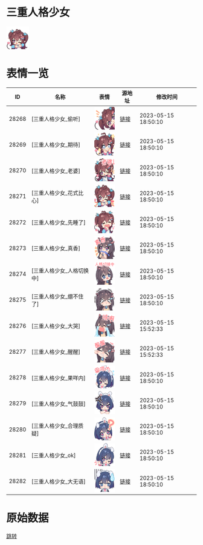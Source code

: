 # 三重人格少女

<img src="./cover.png" height="60" alt="cover" />

# 表情一览

|ID|名称|表情|源地址|修改时间|
|----|----|----|----|----|
|28268|[三重人格少女_偷听]|<img src="./pic/028268_%5B三重人格少女_偷听%5D.png" height="60" alt="偷听"/>|[链接](https://i0.hdslb.com/bfs/garb/834afa42c5fc6ffdd3547a4e715f1748d34ac7f3.png)|2023-05-15 18:50:10|
|28269|[三重人格少女_期待]|<img src="./pic/028269_%5B三重人格少女_期待%5D.png" height="60" alt="期待"/>|[链接](https://i0.hdslb.com/bfs/garb/7886979b1063ee522a6cf451d5f87b990596b848.png)|2023-05-15 18:50:10|
|28270|[三重人格少女_老婆]|<img src="./pic/028270_%5B三重人格少女_老婆%5D.png" height="60" alt="老婆"/>|[链接](https://i0.hdslb.com/bfs/garb/93873a716be4c371241b46d958f4ba7ab0987914.png)|2023-05-15 18:50:10|
|28271|[三重人格少女_花式比心]|<img src="./pic/028271_%5B三重人格少女_花式比心%5D.png" height="60" alt="花式比心"/>|[链接](https://i0.hdslb.com/bfs/garb/6b363de86a689cadf0ab5e72b627481b475c0a60.png)|2023-05-15 18:50:10|
|28272|[三重人格少女_先睡了]|<img src="./pic/028272_%5B三重人格少女_先睡了%5D.png" height="60" alt="先睡了"/>|[链接](https://i0.hdslb.com/bfs/garb/3d2fecba8441672b0a8c15ac9fe0e9d03fe4bd0e.png)|2023-05-15 18:50:10|
|28273|[三重人格少女_真香]|<img src="./pic/028273_%5B三重人格少女_真香%5D.png" height="60" alt="真香"/>|[链接](https://i0.hdslb.com/bfs/garb/bde163afc9273f39d032f208856bf8deccc09d66.png)|2023-05-15 18:50:10|
|28274|[三重人格少女_人格切换中]|<img src="./pic/028274_%5B三重人格少女_人格切换中%5D.png" height="60" alt="人格切换中"/>|[链接](https://i0.hdslb.com/bfs/garb/886d9ae31faf8c40826f6e63b3a77edb9debd2dd.png)|2023-05-15 18:50:10|
|28275|[三重人格少女_绷不住了]|<img src="./pic/028275_%5B三重人格少女_绷不住了%5D.png" height="60" alt="绷不住了"/>|[链接](https://i0.hdslb.com/bfs/garb/4401db5d3783eecac9e7501444de0573a446c18e.png)|2023-05-15 18:50:10|
|28276|[三重人格少女_大哭]|<img src="./pic/028276_%5B三重人格少女_大哭%5D.png" height="60" alt="大哭"/>|[链接](https://i0.hdslb.com/bfs/garb/a84b7325e64b410348efbd5f3e651433617dc5f4.png)|2023-05-15 15:52:33|
|28277|[三重人格少女_醒醒]|<img src="./pic/028277_%5B三重人格少女_醒醒%5D.png" height="60" alt="醒醒"/>|[链接](https://i0.hdslb.com/bfs/garb/a095bf1671ec41802b2db7cd5d2dac02fa848471.png)|2023-05-15 15:52:33|
|28278|[三重人格少女_果咩内]|<img src="./pic/028278_%5B三重人格少女_果咩内%5D.png" height="60" alt="果咩内"/>|[链接](https://i0.hdslb.com/bfs/garb/cb4de22e79eafbac4cd13d3b0acf64dc7bf741f3.png)|2023-05-15 18:50:10|
|28279|[三重人格少女_气鼓鼓]|<img src="./pic/028279_%5B三重人格少女_气鼓鼓%5D.png" height="60" alt="气鼓鼓"/>|[链接](https://i0.hdslb.com/bfs/garb/c03ce03ffa241971fc44497e7c04c2d4be476b30.png)|2023-05-15 18:50:10|
|28280|[三重人格少女_合理质疑]|<img src="./pic/028280_%5B三重人格少女_合理质疑%5D.png" height="60" alt="合理质疑"/>|[链接](https://i0.hdslb.com/bfs/garb/2c08e039958f991eb787d0a4e5c531d4c2d66bcc.png)|2023-05-15 18:50:10|
|28281|[三重人格少女_ok]|<img src="./pic/028281_%5B三重人格少女_ok%5D.png" height="60" alt="ok"/>|[链接](https://i0.hdslb.com/bfs/garb/eee099562071d06759b7c21b227961dcebe66d7a.png)|2023-05-15 18:50:10|
|28282|[三重人格少女_大无语]|<img src="./pic/028282_%5B三重人格少女_大无语%5D.png" height="60" alt="大无语"/>|[链接](https://i0.hdslb.com/bfs/garb/6da0784e2616713955c53d4f8c26f00e061beb30.png)|2023-05-15 18:50:10|

# 原始数据

[跳转](./raw.json)

